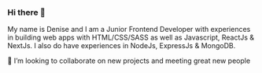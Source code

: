 ### Hi there 👋 
My name is Denise and I am a Junior Frontend Developer with experiences in building web apps with HTML/CSS/SASS as well as Javascript, ReactJs & NextJs. I also do have experiences in NodeJs, ExpressJs & MongoDB.

👯 I’m looking to collaborate on new projects and meeting great new people

